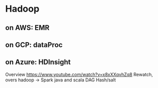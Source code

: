 # Hadoop

## on AWS:  EMR

## on GCP: dataProc

## on Azure: HDInsight

Overview
https://www.youtube.com/watch?v=x8xXXqvhZq8
Rewatch, overs hadoop -> Spark
java and scala
DAG
Hash/salt
